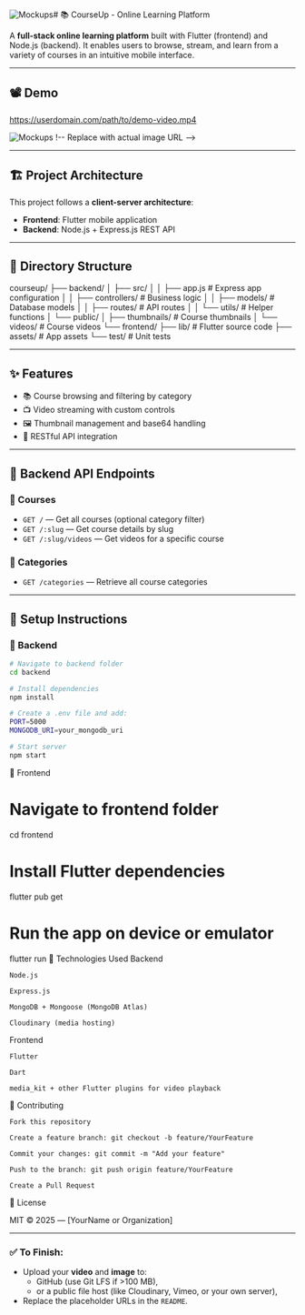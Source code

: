 ![Mockups](https://github.com/user-attachments/assets/fbe9f39b-4471-4fd0-a9c0-fdecbb6c6f95)# 📚 CourseUp - Online Learning Platform

A **full-stack online learning platform** built with Flutter (frontend) and Node.js (backend). It enables users to browse, stream, and learn from a variety of courses in an intuitive mobile interface.

---

## 📽️ Demo

[https://userdomain.com/path/to/demo-video.mp4 ](https://drive.google.com/file/d/1vnJsEYJ8hNHBmf4X5ByZKooOlS3ZLmfX/view?usp=drive_link)<!-- Replace with actual video URL or GitHub video file link -->

![Mockups](https://github.com/user-attachments/assets/946938d4-993e-4f23-adf4-7bf213887c9e)
!-- Replace with actual image URL -->

---

## 🏗️ Project Architecture

This project follows a **client-server architecture**:

- **Frontend**: Flutter mobile application
- **Backend**: Node.js + Express.js REST API

---

## 📁 Directory Structure
courseup/
├── backend/
│ ├── src/
│ │ ├── app.js # Express app configuration
│ │ ├── controllers/ # Business logic
│ │ ├── models/ # Database models
│ │ ├── routes/ # API routes
│ │ └── utils/ # Helper functions
│ └── public/
│ ├── thumbnails/ # Course thumbnails
│ └── videos/ # Course videos
└── frontend/
├── lib/ # Flutter source code
├── assets/ # App assets
└── test/ # Unit tests

---

## ✨ Features

- 📚 Course browsing and filtering by category
- 📺 Video streaming with custom controls
- 🖼️ Thumbnail management and base64 handling
- 🔌 RESTful API integration

---

## 🔗 Backend API Endpoints

### 📘 Courses
- `GET /` — Get all courses (optional category filter)
- `GET /:slug` — Get course details by slug
- `GET /:slug/videos` — Get videos for a specific course

### 📂 Categories
- `GET /categories` — Retrieve all course categories

---

## 🚀 Setup Instructions

### 🔧 Backend

```bash
# Navigate to backend folder
cd backend

# Install dependencies
npm install

# Create a .env file and add:
PORT=5000
MONGODB_URI=your_mongodb_uri

# Start server
npm start
```
📱 Frontend
# Navigate to frontend folder
cd frontend

# Install Flutter dependencies
flutter pub get

# Run the app on device or emulator
flutter run
🧰 Technologies Used
Backend

    Node.js

    Express.js

    MongoDB + Mongoose (MongoDB Atlas)

    Cloudinary (media hosting)

Frontend

    Flutter

    Dart

    media_kit + other Flutter plugins for video playback

🤝 Contributing

    Fork this repository

    Create a feature branch: git checkout -b feature/YourFeature

    Commit your changes: git commit -m "Add your feature"

    Push to the branch: git push origin feature/YourFeature

    Create a Pull Request

📝 License

MIT © 2025 — [YourName or Organization]

---

### ✅ To Finish:

- Upload your **video** and **image** to:
  - GitHub (use Git LFS if >100 MB),
  - or a public file host (like Cloudinary, Vimeo, or your own server),
- Replace the placeholder URLs in the `README`.
